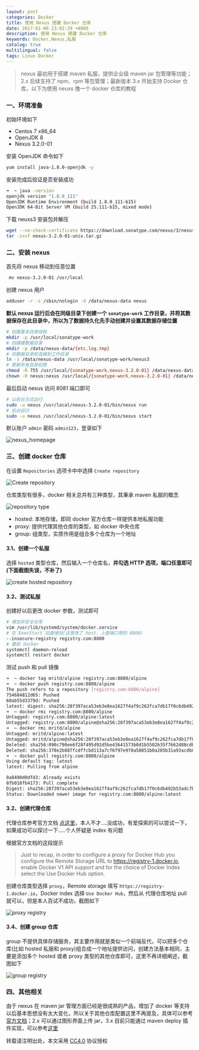 ```yaml
---
layout: post
categories: Docker
title: 使用 Nexus 搭建 Docker 仓库
date: 2017-01-08 23:02:29 +0800
description: 使用 Nexus 搭建 Docker 仓库
keywords: Docker,Nexus,私服
catalog: true
multilingual: false
tags: Linux Docker
---
```


> nexus 最初用于搭建 maven 私服，提供企业级 maven jar 包管理等功能；2.x 后续支持了 npm、rpm 等包管理；最新版本 3.x 开始支持 Docker 仓库，以下为使用 neuxs 撸一个 docker 仓库的教程

### 一、环境准备

初始环境如下

- Centos 7 x86_64
- OpenJDK 8
- Nexus 3.2.0-01

安装 OpenJDK 命令如下

``` sh
yum install java-1.8.0-openjdk -y
```

安装完成后验证是否安装成功

``` sh
➜  ~ java -version
openjdk version "1.8.0_111"
OpenJDK Runtime Environment (build 1.8.0_111-b15)
OpenJDK 64-Bit Server VM (build 25.111-b15, mixed mode)
```

下载 neuxs3 安装包并解压

``` sh
wget --no-check-certificate https://download.sonatype.com/nexus/3/nexus-3.2.0-01-unix.tar.gz
tar -zxvf nexus-3.2.0-01-unix.tar.gz
```

### 二、安装 nexus

首先将 nexus 移动到任意位置

``` sh
 mv nexus-3.2.0-01 /usr/local
```

创建 nexus 用户

``` sh
adduser -r -s /sbin/nologin -d /data/nexus-data nexus
```

**默认 nexus 运行后会在同级目录下创建一个 `sonatype-work` 工作目录，并将其数据保存在此目录中，所以为了数据持久化先手动创建并设置其数据存储位置**

``` sh
# 创建基本目录结构
mkdir -p /usr/local/sonatype-work
# 创建建数据目录
mkdir -p /data/nexus-data/{etc,log,tmp}
# 将数据目录软连接到工作目录
ln -s /data/nexus-data /usr/local/sonatype-work/nexus3
# 更新所有目录权限
chmod -R 755 /usr/local/{sonatype-work,nexus-3.2.0-01} /data/nexus-data
chown -R nexus:nexus /usr/local/{sonatype-work,nexus-3.2.0-01} /data/nexus-data
```

最后启动 nexus 访问 8081 端口即可

``` sh
# 以前台方式运行
sudo -u nexus /usr/local/nexus-3.2.0-01/bin/nexus run
# 后台运行
sudo -u nexus /usr/local/nexus-3.2.0-01/bin/nexus start
```

默认账户 `admin` 密码 `admin123`，登录如下

![nexus_homepage](https://mritd.b0.upaiyun.com/markdown/sb9dw.jpg)

### 三、创建 docker 仓库

在设置 `Repositories` 选项卡中中选择 `Create repository`

![Create repository](https://mritd.b0.upaiyun.com/markdown/m7m53.jpg)

仓库类型有很多，docker 相关总共有三种类型，其秉承 maven 私服的概念

![repository type](https://mritd.b0.upaiyun.com/markdown/pm0r8.jpg)

- hosted: 本地存储，即同 docker 官方仓库一样提供本地私服功能
- proxy: 提供代理其他仓库的类型，如 docker 中央仓库
- group: 组类型，实质作用是组合多个仓库为一个地址

#### 3.1、创建一个私服

选择 `hosted` 类型仓库，然后输入一个仓库名，**并勾选 HTTP 选项，端口任意即可(下面截图失误，不补了)**

![create hosted repository](https://mritd.b0.upaiyun.com/markdown/972cl.jpg)

#### 3.2、测试私服

创建好以后更改 docker 参数，测试即可

``` sh
# 增加非安全仓库
vim /usr/lib/systemd/system/docker.service
# 在 ExecStart 后面增加(这里改了 host，上面端口用的 8800)
--insecure-registry registry.com:8800
# 重启 docker
systemctl daemon-reload
systemctl restart docker
```

测试 push 和 pull 镜像

``` sh
➜  ~ docker tag mritd/alpine registry.com:8800/alpine
➜  ~ docker push registry.com:8800/alpine
The push refers to a repository [registry.com:8800/alpine]
754684812d65: Pushed
60ab55d3379d: Pushed
latest: digest: sha256:28f397aca53eb3e8ea1627f4af9c262fca7db17f0c6db492b53adc7bca7d0f91 size: 739
➜  ~ docker rmi registry.com:8800/alpine
Untagged: registry.com:8800/alpine:latest
Untagged: registry.com:8800/alpine@sha256:28f397aca53eb3e8ea1627f4af9c262fca7db17f0c6db492b53adc7bca7d0f91
➜  ~ docker rmi mritd/alpine
Untagged: mritd/alpine:latest
Untagged: mritd/alpine@sha256:28f397aca53eb3e8ea1627f4af9c262fca7db17f0c6db492b53adc7bca7d0f91
Deleted: sha256:090c790ee6f28f495d92d5be43641573b0d1b5502b35f7662d88cdbf8d548afd
Deleted: sha256:378e2b887fcdffcbd113a7cf6f97e9f8a58851b0a205b31a93acdb887912850d
➜  ~ docker pull registry.com:8800/alpine
Using default tag: latest
latest: Pulling from alpine

0a8490d0dfd3: Already exists
8fb018fb4173: Pull complete
Digest: sha256:28f397aca53eb3e8ea1627f4af9c262fca7db17f0c6db492b53adc7bca7d0f91
Status: Downloaded newer image for registry.com:8800/alpine:latest
```

#### 3.2、创建代理仓库

代理仓库参考官方文档 [点这里](http://books.sonatype.com/nexus-book/reference3/docker.html#docker-introduction)，本人不才....没成功，有爱探索的可以尝试一下，如果成功可以探讨一下.....个人怀疑是 index 有问题
 
 根据官方文档的这段提示
 
 > Just to recap, in order to configure a proxy for Docker Hub you configure the Remote Storage URL to https://registry-1.docker.io, enable Docker V1 API support and for the choice of Docker Index select the Use Docker Hub option.
 
创建仓库类型选择 `proxy`，Remote storage 填写 `https://registry-1.docker.io`，Docker index 选择 `Use Docker Hub`，然后从 代理仓库地址 pull 就可以，但是本人百试不成功，截图如下

![proxy registry](https://mritd.b0.upaiyun.com/markdown/q350r.jpg)

#### 3.4、创建 group 仓库

group 不提供具体存储服务，其主要作用就是类似一个前端反代，可以把多个仓库(比如 hosted 私服和 proxy)组合成一个地址提供访问，创建方法基本相同，主要是添加多个 hosted 或者 proxy 类型的其他仓库即可，这里不再详细阐述，截图如下

![group registry](https://mritd.b0.upaiyun.com/markdown/2q1qv.jpg)

### 四、其他相关

由于 nexus 在 maven jar 管理方面已经是很成熟的产品，增加了 docker 等支持以后基本思想没有太大变化，所以关于其他仓库配置这里不再提及，具体可以参考[官方文档](http://books.sonatype.com/nexus-book/reference3/index.html)；2.x 可以通过图形界面上传 jar，3.x 目前只能通过 maven deploy 插件实现，可以参考[这里](https://maven.apache.org/guides/mini/guide-3rd-party-jars-remote.html)

转载请注明出处，本文采用 [CC4.0](http://creativecommons.org/licenses/by-nc-nd/4.0/) 协议授权
